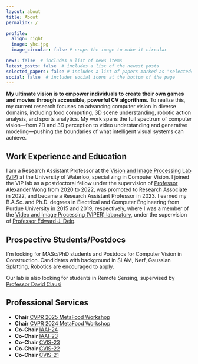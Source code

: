 ```yaml
---
layout: about
title: About
permalink: /

profile:
  align: right
  image: yhc.jpg
  image_circular: false # crops the image to make it circular

news: false  # includes a list of news items
latest_posts: false  # includes a list of the newest posts
selected_papers: false # includes a list of papers marked as "selected={true}"
social: false  # includes social icons at the bottom of the page
---
```


**My ultimate vision is to empower individuals to create their own games and movies through accessible, powerful CV algorithms.** To realize this, my current research focuses on advancing computer vision in diverse domains, including food computing, 3D scene understanding, robotic action analysis, and sports analytics. My work spans the full spectrum of computer vision—from 2D and 3D perception to video understanding and generative modeling—pushing the boundaries of what intelligent visual systems can achieve.

## Work Experience and Education
I am a Research Assistant Professor at the [Vision and Image Processing Lab (VIP)](https://vip.uwaterloo.ca/) at the University of Waterloo, specializing in Computer Vision. I joined the VIP lab as a postdoctoral fellow under the supervision of [Professor Alexander Wong](https://uwaterloo.ca/systems-design-engineering/profile/a28wong) from 2020 to 2022, was promoted to Research Associate in 2022, and became a Research Assistant Professor in 2023. I earned my B.A.Sc. and Ph.D. degrees in Electrical and Computer Engineering from Purdue University in 2015 and 2019, respectively, where I was a member of the [Video and Image Processing (VIPER) laboratory](https://engineering.purdue.edu/~ips/), under the supervision of [Professor Edward J. Delp](https://engineering.purdue.edu/~ace/). 

## Prospective Students/Postdocs
I'm looking for MASc/PhD students and Postdocs for Computer Vision in Construction. Candidates with background in SLAM, Nerf, Gaussian Splatting, Robotics are encouraged to apply.

Our lab is also looking for students in Remote Sensing, supervised by [Professor David Clausi](https://uwaterloo.ca/systems-design-engineering/profile/dclausi)

## Professional Services
- **Chair** [CVPR 2025 MetaFood Workshop](https://sites.google.com/view/cvpr-metafood-2025)
- **Chair** [CVPR 2024 MetaFood Workshop](https://sites.google.com/view/cvpr-metafood-2024)
- **Co-Chair** [IAAI-24](https://aaai.org/aaai-conference/iaai-24-program/)
- **Co-Chair** [IAAI-23](https://aaai-23.aaai.org/iaai-23-call/)
- **Co-Chair** [CVIS-23](https://uwcvis.github.io/cvis2023/)
- **Co-Chair** [CVIS-22](https://uwcvis.github.io/cvis2022/)
- **Co-Chair** [CVIS-21](https://cvis2021.weebly.com/)

